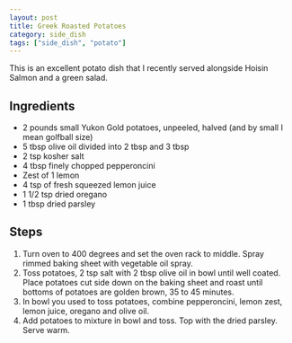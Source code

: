```yaml
---
layout: post
title: Greek Roasted Potatoes
category: side_dish
tags: ["side_dish", "potato"]
---
```

This is an excellent potato dish that I recently served alongside Hoisin Salmon and a green salad.

## Ingredients

* 2 pounds small Yukon Gold potatoes, unpeeled, halved (and by small I mean golfball size)
* 5 tbsp olive oil divided into 2 tbsp and 3 tbsp
* 2 tsp kosher salt
* 4 tbsp finely chopped pepperoncini
* Zest of 1 lemon
* 4 tsp of fresh squeezed lemon juice
* 1 1/2 tsp dried oregano
* 1 tbsp dried parsley

## Steps

1. Turn oven to 400 degrees and set the oven rack to middle.  Spray rimmed baking sheet with vegetable oil spray.
2. Toss potatoes, 2 tsp salt with 2 tbsp olive oil in bowl until well coated.  Place potatoes cut side down on the baking sheet and roast until bottoms of potatoes are golden brown, 35 to 45 minutes.
3. In bowl you used to toss potatoes, combine pepperoncini, lemon zest, lemon juice, oregano and olive oil.
4. Add potatoes to mixture in bowl and toss.  Top with the dried parsley.  Serve warm.